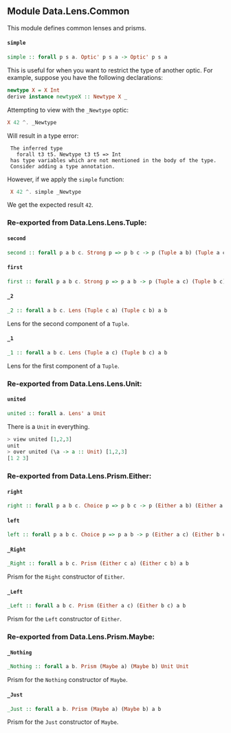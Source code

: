 ## Module Data.Lens.Common

This module defines common lenses and prisms.

#### `simple`

``` purescript
simple :: forall p s a. Optic' p s a -> Optic' p s a
```

This is useful for when you want to restrict the type of another optic.
For example, suppose you have the following declarations:
```purescript
newtype X = X Int
derive instance newtypeX :: Newtype X _
```

Attempting to view with the `_Newtype` optic:
```purescript
X 42 ^. _Newtype
```
Will result in a type error:
```
 The inferred type
   forall t3 t5. Newtype t3 t5 => Int
 has type variables which are not mentioned in the body of the type.
 Consider adding a type annotation.
```

However, if we apply the `simple` function:
```purescript
 X 42 ^. simple _Newtype
```
We get the expected result `42`.


### Re-exported from Data.Lens.Lens.Tuple:

#### `second`

``` purescript
second :: forall p a b c. Strong p => p b c -> p (Tuple a b) (Tuple a c)
```

#### `first`

``` purescript
first :: forall p a b c. Strong p => p a b -> p (Tuple a c) (Tuple b c)
```

#### `_2`

``` purescript
_2 :: forall a b c. Lens (Tuple c a) (Tuple c b) a b
```

Lens for the second component of a `Tuple`.

#### `_1`

``` purescript
_1 :: forall a b c. Lens (Tuple a c) (Tuple b c) a b
```

Lens for the first component of a `Tuple`.

### Re-exported from Data.Lens.Lens.Unit:

#### `united`

``` purescript
united :: forall a. Lens' a Unit
```

There is a `Unit` in everything.
```purescript
> view united [1,2,3]
unit
> over united (\a -> a :: Unit) [1,2,3]
[1 2 3]
```

### Re-exported from Data.Lens.Prism.Either:

#### `right`

``` purescript
right :: forall p a b c. Choice p => p b c -> p (Either a b) (Either a c)
```

#### `left`

``` purescript
left :: forall p a b c. Choice p => p a b -> p (Either a c) (Either b c)
```

#### `_Right`

``` purescript
_Right :: forall a b c. Prism (Either c a) (Either c b) a b
```

Prism for the `Right` constructor of `Either`.

#### `_Left`

``` purescript
_Left :: forall a b c. Prism (Either a c) (Either b c) a b
```

Prism for the `Left` constructor of `Either`.

### Re-exported from Data.Lens.Prism.Maybe:

#### `_Nothing`

``` purescript
_Nothing :: forall a b. Prism (Maybe a) (Maybe b) Unit Unit
```

Prism for the `Nothing` constructor of `Maybe`.

#### `_Just`

``` purescript
_Just :: forall a b. Prism (Maybe a) (Maybe b) a b
```

Prism for the `Just` constructor of `Maybe`.

